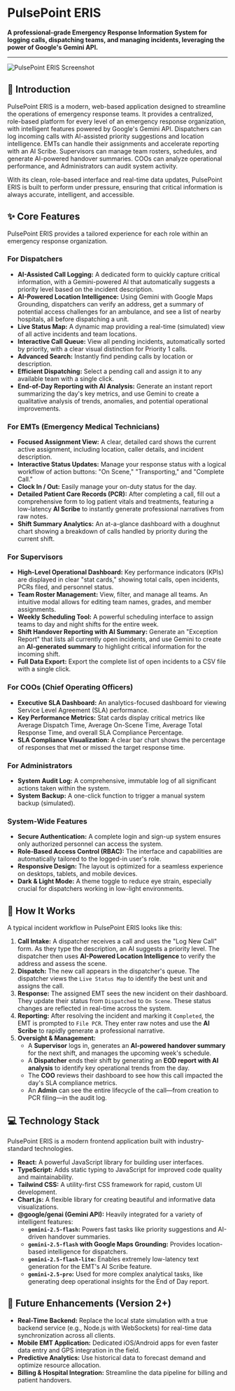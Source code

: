 # PulsePoint ERIS

**A professional-grade Emergency Response Information System for logging calls, dispatching teams, and managing incidents, leveraging the power of Google's Gemini API.**

---

![PulsePoint ERIS Screenshot](https://storage.googleapis.com/aai-web-samples/apps/eris-screenshot.png)

## 📖 Introduction

PulsePoint ERIS is a modern, web-based application designed to streamline the operations of emergency response teams. It provides a centralized, role-based platform for every level of an emergency response organization, with intelligent features powered by Google's Gemini API. Dispatchers can log incoming calls with AI-assisted priority suggestions and location intelligence. EMTs can handle their assignments and accelerate reporting with an AI Scribe. Supervisors can manage team rosters, schedules, and generate AI-powered handover summaries. COOs can analyze operational performance, and Administrators can audit system activity.

With its clean, role-based interface and real-time data updates, PulsePoint ERIS is built to perform under pressure, ensuring that critical information is always accurate, intelligent, and accessible.

## ✨ Core Features

PulsePoint ERIS provides a tailored experience for each role within an emergency response organization.

### For Dispatchers
- **AI-Assisted Call Logging:** A dedicated form to quickly capture critical information, with a Gemini-powered AI that automatically suggests a priority level based on the incident description.
- **AI-Powered Location Intelligence:** Using Gemini with Google Maps Grounding, dispatchers can verify an address, get a summary of potential access challenges for an ambulance, and see a list of nearby hospitals, all before dispatching a unit.
- **Live Status Map:** A dynamic map providing a real-time (simulated) view of all active incidents and team locations.
- **Interactive Call Queue:** View all pending incidents, automatically sorted by priority, with a clear visual distinction for Priority 1 calls.
- **Advanced Search:** Instantly find pending calls by location or description.
- **Efficient Dispatching:** Select a pending call and assign it to any available team with a single click.
- **End-of-Day Reporting with AI Analysis:** Generate an instant report summarizing the day's key metrics, and use Gemini to create a qualitative analysis of trends, anomalies, and potential operational improvements.

### For EMTs (Emergency Medical Technicians)
- **Focused Assignment View:** A clear, detailed card shows the current active assignment, including location, caller details, and incident description.
- **Interactive Status Updates:** Manage your response status with a logical workflow of action buttons: "On Scene," "Transporting," and "Complete Call."
- **Clock In / Out:** Easily manage your on-duty status for the day.
- **Detailed Patient Care Records (PCR):** After completing a call, fill out a comprehensive form to log patient vitals and treatments, featuring a low-latency **AI Scribe** to instantly generate professional narratives from raw notes.
- **Shift Summary Analytics:** An at-a-glance dashboard with a doughnut chart showing a breakdown of calls handled by priority during the current shift.

### For Supervisors
- **High-Level Operational Dashboard:** Key performance indicators (KPIs) are displayed in clear "stat cards," showing total calls, open incidents, PCRs filed, and personnel status.
- **Team Roster Management:** View, filter, and manage all teams. An intuitive modal allows for editing team names, grades, and member assignments.
- **Weekly Scheduling Tool:** A powerful scheduling interface to assign teams to day and night shifts for the entire week.
- **Shift Handover Reporting with AI Summary:** Generate an "Exception Report" that lists all currently open incidents, and use Gemini to create an **AI-generated summary** to highlight critical information for the incoming shift.
- **Full Data Export:** Export the complete list of open incidents to a CSV file with a single click.

### For COOs (Chief Operating Officers)
- **Executive SLA Dashboard:** An analytics-focused dashboard for viewing Service Level Agreement (SLA) performance.
- **Key Performance Metrics:** Stat cards display critical metrics like Average Dispatch Time, Average On-Scene Time, Average Total Response Time, and overall SLA Compliance Percentage.
- **SLA Compliance Visualization:** A clear bar chart shows the percentage of responses that met or missed the target response time.

### For Administrators
- **System Audit Log:** A comprehensive, immutable log of all significant actions taken within the system.
- **System Backup:** A one-click function to trigger a manual system backup (simulated).

### System-Wide Features
- **Secure Authentication:** A complete login and sign-up system ensures only authorized personnel can access the system.
- **Role-Based Access Control (RBAC):** The interface and capabilities are automatically tailored to the logged-in user's role.
- **Responsive Design:** The layout is optimized for a seamless experience on desktops, tablets, and mobile devices.
- **Dark & Light Mode:** A theme toggle to reduce eye strain, especially crucial for dispatchers working in low-light environments.

## 🚀 How It Works

A typical incident workflow in PulsePoint ERIS looks like this:

1.  **Call Intake:** A dispatcher receives a call and uses the "Log New Call" form. As they type the description, an AI suggests a priority level. The dispatcher then uses **AI-Powered Location Intelligence** to verify the address and assess the scene.
2.  **Dispatch:** The new call appears in the dispatcher's queue. The dispatcher views the `Live Status Map` to identify the best unit and assigns the call.
3.  **Response:** The assigned EMT sees the new incident on their dashboard. They update their status from `Dispatched` to `On Scene`. These status changes are reflected in real-time across the system.
4.  **Reporting:** After resolving the incident and marking it `Completed`, the EMT is prompted to `File PCR`. They enter raw notes and use the **AI Scribe** to rapidly generate a professional narrative.
5.  **Oversight & Management:**
    - A **Supervisor** logs in, generates an **AI-powered handover summary** for the next shift, and manages the upcoming week's schedule.
    - A **Dispatcher** ends their shift by generating an **EOD report with AI analysis** to identify key operational trends from the day.
    - The **COO** reviews their dashboard to see how this call impacted the day's SLA compliance metrics.
    - An **Admin** can see the entire lifecycle of the call—from creation to PCR filing—in the audit log.

## 💻 Technology Stack

PulsePoint ERIS is a modern frontend application built with industry-standard technologies.

- **React:** A powerful JavaScript library for building user interfaces.
- **TypeScript:** Adds static typing to JavaScript for improved code quality and maintainability.
- **Tailwind CSS:** A utility-first CSS framework for rapid, custom UI development.
- **Chart.js:** A flexible library for creating beautiful and informative data visualizations.
- **@google/genai (Gemini API):** Heavily integrated for a variety of intelligent features:
    - **`gemini-2.5-flash`:** Powers fast tasks like priority suggestions and AI-driven handover summaries.
    - **`gemini-2.5-flash` with Google Maps Grounding:** Provides location-based intelligence for dispatchers.
    - **`gemini-2.5-flash-lite`:** Enables extremely low-latency text generation for the EMT's AI Scribe feature.
    - **`gemini-2.5-pro`:** Used for more complex analytical tasks, like generating deep operational insights for the End of Day report.

## 🔮 Future Enhancements (Version 2+)

-   **Real-Time Backend:** Replace the local state simulation with a true backend service (e.g., Node.js with WebSockets) for real-time data synchronization across all clients.
-   **Mobile EMT Application:** Dedicated iOS/Android apps for even faster data entry and GPS integration in the field.
-   **Predictive Analytics:** Use historical data to forecast demand and optimize resource allocation.
-   **Billing & Hospital Integration:** Streamline the data pipeline for billing and patient handovers.
